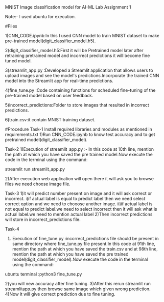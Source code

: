 MNIST Image classification model for AI-ML Lab Assignment 1

Note:- I used ubuntu for execution.


#Files

1)CNN_CODE.ipynb:In this I used CNN model to train MNIST dataset to make pre-trained model(digit_classifier_model.h5).

2)digit_classifier_model.h5:First it will be Pretrained model later after retraining pretrained model and incorrect predictions it will become fine tuned model.

3)streamlit_app.py :Developed a Streamlit application that allows users to upload images and see the model's predictions.Incorporate the trained CNN model into the Streamlit app for real-time predictions.

4)fine_tune.py :Code containing functions for scheduled fine-tuning of the pre-trained model based on user feedback.
 
5)incorrect_predictions:Folder to store images that resulted in incorrect predictions.

6)train.csv:it contain MNIST training dataset.


#Procedure
Task-1
Install required libraries and modules as mentioned in requirements.txt 
1)Run CNN_CODE.ipynb to know test accuracy and to get pretrained model(digit_classifier_model).


Task-2
1)Execution of streamlit_app.py :- In this code at 10th line, mention the path at which you have saved the pre trained model.Now execute the code in the terminal using the command:

   streamlit run streamlit_app.py
   
2)After execution web application will open there it will ask you to browse files
we need choose image file.


Task-3
1)it will predict number present on image and it will ask correct or incorrect.
    i)if actual label is equal to predict label then we need select correct option and  we need to chooose another image.
    ii)if actual label is not equal to predict label.we need  to select incorrect then it will ask what is actual label.we need to mention actual 		label
2)Then incorrect predictions will store in incorrect_predictions file.


Task-4
1) Execution of  fine_tune.py :incorrect_predictions file should be present in same directory where fine_tune.py file present.In this code at 91th line, mention the path at which you have saved the train.csv and  at 98th line, mention the path at which you have saved the pre trained model(digit_classifier_model).Now execute the code in the terminal using the command:

ubuntu terminal :python3 fine_tune.py

2)you will new accuracy after fine tuning.
3)After this rerun streamlit run streamlitapp.py then browse same image which given wrong prediction.
4)Now it will give correct prediction due to fine tuning.




